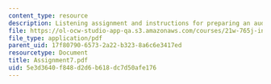 ```yaml
---
content_type: resource
description: Listening assignment and instructions for preparing an audio project.
file: https://ol-ocw-studio-app-qa.s3.amazonaws.com/courses/21w-765j-interactive-and-non-linear-narrative-theory-and-practice-spring-2004/5e3d3640f848d2d6b618dc7d50afe176_Assignment7.pdf
file_type: application/pdf
parent_uid: 17f80790-6573-2a22-b323-8a6c6e3417ed
resourcetype: Document
title: Assignment7.pdf
uid: 5e3d3640-f848-d2d6-b618-dc7d50afe176
---
```

